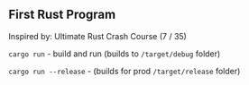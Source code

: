 
## First Rust Program

Inspired by: Ultimate Rust Crash Course (7 / 35)

`cargo run` - build and run (builds to `/target/debug` folder)

`cargo run --release` - (builds for prod `/target/release` folder)

